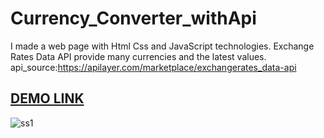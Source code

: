 # Currency_Converter_withApi
I made a web page with Html Css and JavaScript technologies. 
Exchange Rates Data API provide many currencies and the latest values.
api_source:https://apilayer.com/marketplace/exchangerates_data-api       
## [DEMO LINK](https://currencyconverterdemo1.netlify.app/)
![ss1](https://user-images.githubusercontent.com/80225142/179100896-2ddd2120-85ac-4e50-bb8d-d5a02e76018f.png)
